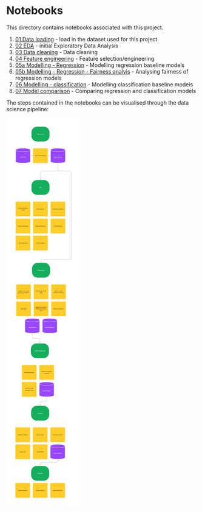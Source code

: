 # Notebooks

This directory contains notebooks associated with this project.

1. [01 Data loading](01%20Data%20loading.ipynb) - load in the dataset used for this project
2. [02 EDA](02%20EDA.ipynb) - initial Exploratory Data Analysis
3. [03 Data cleaning](03%20Data%20cleaning.ipynb) - Data cleaning
4. [04 Feature engineering](04%20Feature%20engineering.ipynb) - Feature selection/engineering
5. [05a Modelling - Regression](05a%20Modelling%20-%20regression.ipynb) - Modelling regression baseline models
5. [05b Modelling - Regression - Fairness analyis](05b%20Modelling%20-%20regression%20fairness.ipynb) - Analysing fairness of regression models
6. [06 Modelling - classification](06%20Modelling%20-%20classification.ipynb) - Modelling classification baseline models
7. [07 Model comparison](07%20%Model%20comparison.ipynb) - Comparing regression and classification models

The steps contained in the notebooks can be visualised through the data science pipeline:

![Flow of data science pipeline](../docs/data-science-pipeline.png)
